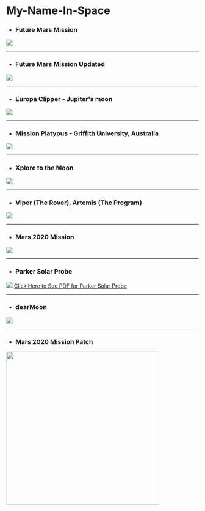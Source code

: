 # My-Name-In-Space

- ### Future Mars Mission
![](BoardingPass_MyNameOnFutureMission.png)

***
- ### Future Mars Mission Updated
![](BoardingPass_MyNameOnFutureMissionUpdated.png)

***
- ### Europa Clipper - Jupiter's moon
![](EuropaClipper-MessageInABottle.png)

***
- ### Mission Platypus - Griffith University, Australia
![](MissionPlatypus-GriffithUniversity-Space-Boarding-Pass.jpg)

***
- ### Xplore to the Moon
![](Xplore-to-the-moon-PranavArya.jpeg)

***
- ### Viper (The Rover), Artemis (The Program)
![](Viper_Artemis_boarding-pass.jpg)

***
- ### Mars 2020 Mission
![](BoardingPass_MyNameOnMars2020.png)


***
- ### Parker Solar Probe
![](https://github.com/PranavArya37/My-Name-In-Space/blob/8f063470322774e50fa686764f2a5c29d7f31172/Parker%20Solar%20Probe.jpg)
<a href="https://github.com/PranavArya37/My-Name-In-Space/blob/d5ba7ce48161ab6492e37d05d4f83fd89a8da314/Parker%20Solar%20Probe.pdf" target="_blank">Click Here to See PDF for Parker Solar Probe</a>

***

- ### dearMoon
![](dearMoon.png)

***

- ### Mars 2020 Mission Patch
<img src="mars2020-mission-patch.f0bbf0a8.png" alt="" height="400px" width="400px">




